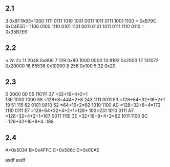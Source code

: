 ## 2.1
3
0x8F7A93=1000 1111 0111 1010 1001 0011
1011 0111 1001 1100 = 0xB79C
0xC4E5D= 1100 0100 1110 0101 1101
0011 0101 1011 0111 1110 0110 = 0x35B7E6

## 2.2
n  2n  2n
11  2048    0x800
7   128     0x80     1000 0000
13  8192    0x2000
17  131072  0x20000
16  65536   0x10000
8   256     0x100
5   32      0x20

## 2.3
0   0000       00
55  110111     37         =32+16+4+2+1     
136 1000 1000  88                    =128+8=4*4*4*2+8
243 1111 0011  F3                                 =128+64+32+16+2+1 19 51 115
82  0101 0010  52         =64+16+2=82 
    1010 1100  AC         =128+32+8+4=172
    1110 0111  E7         =128+64+32+4+2+1=128+ 103=231
    1010 0111  A7         =128+32+4+2+1=167
    0011 1110  3E         =32+16+8+4+2=62
    1011 1100  BC         =128+32+16+8+4=188

## 2.4
A=0x5034
B=0x4FFC
C=0x506c
D=0x00AE

asdf
asdf

